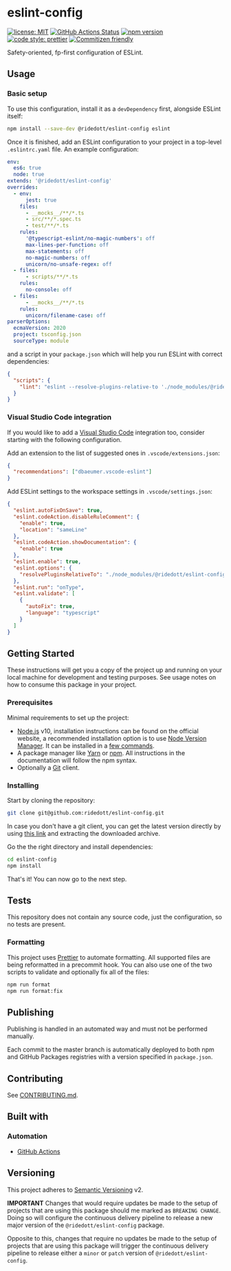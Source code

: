 # eslint-config

[![license: MIT](https://img.shields.io/github/license/ridedott/eslint-config)](https://github.com/ridedott/eslint-config/blob/master/LICENSE)
[![GitHub Actions Status](https://github.com/ridedott/eslint-config/workflows/Continuous%20Delivery/badge.svg?branch=master)](https://github.com/ridedott/eslint-config/actions)
[![npm version](https://img.shields.io/npm/v/@ridedott/eslint-config)](https://www.npmjs.com/package/@ridedott/eslint-config)
[![code style: prettier](https://img.shields.io/badge/code_style-prettier-ff69b4.svg)](https://github.com/prettier/prettier)
[![Commitizen friendly](https://img.shields.io/badge/commitizen-friendly-brightgreen.svg)](http://commitizen.github.io/cz-cli/)

Safety-oriented, fp-first configuration of ESLint.

## Usage

### Basic setup

To use this configuration, install it as a `devDependency` first, alongside
ESLint itself:

```bash
npm install --save-dev @ridedott/eslint-config eslint
```

Once it is finished, add an ESLint configuration to your project in a top-level
`.eslintrc.yaml` file. An example configuration:

```yaml
env:
  es6: true
  node: true
extends: '@ridedott/eslint-config'
overrides:
  - env:
      jest: true
    files:
      - __mocks__/**/*.ts
      - src/**/*.spec.ts
      - test/**/*.ts
    rules:
      '@typescript-eslint/no-magic-numbers': off
      max-lines-per-function: off
      max-statements: off
      no-magic-numbers: off
      unicorn/no-unsafe-regex: off
  - files:
      - scripts/**/*.ts
    rules:
      no-console: off
  - files:
      - __mocks__/**/*.ts
    rules:
      unicorn/filename-case: off
parserOptions:
  ecmaVersion: 2020
  project: tsconfig.json
  sourceType: module
```

and a script in your `package.json` which will help you run ESLint with correct
dependencies:

```json
{
  "scripts": {
    "lint": "eslint --resolve-plugins-relative-to './node_modules/@ridedott/eslint-config' '**/*.ts'"
  }
}
```

### Visual Studio Code integration

If you would like to add a [Visual Studio Code](https://code.visualstudio.com)
integration too, consider starting with the following configuration.

Add an extension to the list of suggested ones in `.vscode/extensions.json`:

```json
{
  "recommendations": ["dbaeumer.vscode-eslint"]
}
```

Add ESLint settings to the workspace settings in `.vscode/settings.json`:

```json
{
  "eslint.autoFixOnSave": true,
  "eslint.codeAction.disableRuleComment": {
    "enable": true,
    "location": "sameLine"
  },
  "eslint.codeAction.showDocumentation": {
    "enable": true
  },
  "eslint.enable": true,
  "eslint.options": {
    "resolvePluginsRelativeTo": "./node_modules/@ridedott/eslint-config"
  },
  "eslint.run": "onType",
  "eslint.validate": [
    {
      "autoFix": true,
      "language": "typescript"
    }
  ]
}
```

## Getting Started

These instructions will get you a copy of the project up and running on your
local machine for development and testing purposes. See usage notes on how to
consume this package in your project.

### Prerequisites

Minimal requirements to set up the project:

- [Node.js](https://nodejs.org/en) v10, installation instructions can be found
  on the official website, a recommended installation option is to use
  [Node Version Manager](https://github.com/creationix/nvm#readme). It can be
  installed in a
  [few commands](https://nodejs.org/en/download/package-manager/#nvm).
- A package manager like [Yarn](https://yarnpkg.com) or
  [npm](https://www.npmjs.com). All instructions in the documentation will
  follow the npm syntax.
- Optionally a [Git](https://git-scm.com) client.

### Installing

Start by cloning the repository:

```bash
git clone git@github.com:ridedott/eslint-config.git
```

In case you don't have a git client, you can get the latest version directly by
using [this link](https://github.com/ridedott/eslint-config/archive/master.zip)
and extracting the downloaded archive.

Go the the right directory and install dependencies:

```bash
cd eslint-config
npm install
```

That's it! You can now go to the next step.

## Tests

This repository does not contain any source code, just the configuration, so no
tests are present.

### Formatting

This project uses [Prettier](https://prettier.io) to automate formatting. All
supported files are being reformatted in a precommit hook. You can also use one
of the two scripts to validate and optionally fix all of the files:

```bash
npm run format
npm run format:fix
```

## Publishing

Publishing is handled in an automated way and must not be performed manually.

Each commit to the master branch is automatically deployed to both npm and
GitHub Packages registries with a version specified in `package.json`.

## Contributing

See [CONTRIBUTING.md](./CONTRIBUTING.md).

## Built with

### Automation

- [GitHub Actions](https://github.com/features/actions/)

## Versioning

This project adheres to [Semantic Versioning](http://semver.org) v2.

**IMPORTANT** Changes that would require updates be made to the setup of
projects that are using this package should me marked as `BREAKING CHANGE`.
Doing so will configure the continuous delivery pipeline to release a new major
version of the `@ridedott/eslint-config` package.

Opposite to this, changes that require no updates be made to the setup of
projects that are using this package will trigger the continuous delivery
pipeline to release either a `minor` or `patch` version of
`@ridedott/eslint-config`.
